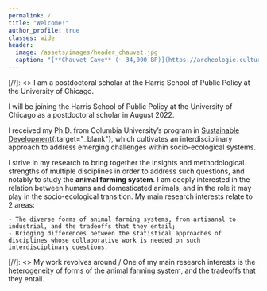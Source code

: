 ```yaml
---
permalink: /
title: "Welcome!"
author_profile: true
classes: wide
header:
  image: /assets/images/header_chauvet.jpg
  caption: "[**Chauvet Cave** (~ 34,000 BP)](https://archeologie.culture.fr/chauvet/en/symbolic-expressions)"
---
```


[//]: <> I am a postdoctoral scholar at the Harris School of Public Policy at the University of Chicago.

I will be joining the Harris School of Public Policy at the University of Chicago as a postdoctoral scholar in August 2022.

I received my Ph.D. from Columbia University’s program in [Sustainable Development](https://www.sipa.columbia.edu/academics/programs/phd-sustainable-development){:target="_blank"}, which cultivates an interdisciplinary approach to address emerging challenges within socio-ecological systems.

I strive in my research to bring together the insights and methodological strengths of multiple disciplines in order to address such questions, and notably to study the **animal farming system**. I am deeply interested in the relation between humans and domesticated animals, and in the role it may play in the socio-ecological transition. My main research interests relate to 2 areas:

	- The diverse forms of animal farming systems, from artisanal to industrial, and the tradeoffs that they entail;
	- Bridging differences between the statistical approaches of disciplines whose collaborative work is needed on such interdisciplinary questions.

[//]: <>  My work revolves around / One of my main research interests is the heterogeneity of forms of the animal farming system, and the tradeoffs that they entail.

